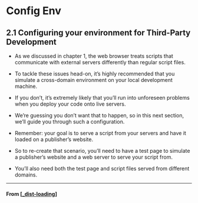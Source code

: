 # Config Env

## **2.1 Configuring your environment for Third-Party Development**

- As we discussed in chapter 1, the web browser treats scripts that communicate with external servers differently than regular script files.
- To tackle these issues head-on, it’s highly recommended that you simulate a cross-domain environment on your local development machine.
- If you don’t, it’s extremely likely that you’ll run into unforeseen problems when you deploy your code onto live servers.
- We’re guessing you don’t want that to happen, so in this next section, we’ll guide you through such a configuration.

- Remember: your goal is to serve a script from your servers and have it loaded on a publisher’s website.
- So to re-create that scenario, you’ll need to have a test page to simulate a publisher’s website and a web server to serve your script from.
- You’ll also need both the test page and script files served from different domains.

---

#### From [[_dist-loading]]

[//begin]: # "Autogenerated link references for markdown compatibility"
[_dist-loading]: ../_dist-loading "2️⃣ Dist & Loading"
[//end]: # "Autogenerated link references"

